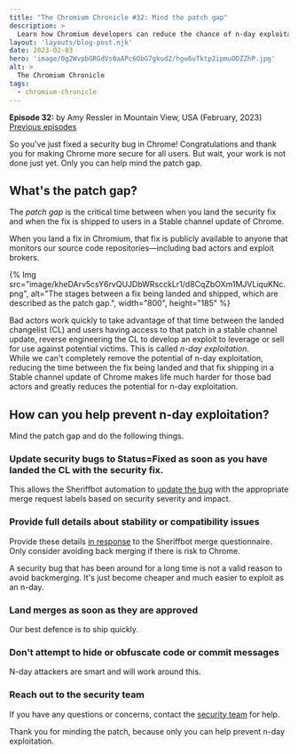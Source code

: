 ```yaml
---
title: "The Chromium Chronicle #32: Mind the patch gap"
description: >
  Learn how Chromium developers can reduce the chance of n-day exploitation.
layout: 'layouts/blog-post.njk'
date: 2023-02-03
hero: 'image/0g2WvpbGRGdVs0aAPc6ObG7gkud2/hgu6uTktp2ipmuODZZhP.jpg'
alt: >
  The Chromium Chronicle
tags:
  - chromium-chronicle
---
```


**Episode 32:** by Amy Ressler in Mountain View, USA (February, 2023)<br>
[Previous episodes](/tags/chromium-chronicle/)

So you've just fixed a security bug in Chrome! Congratulations and thank you for making Chrome more secure for all users. But wait, your work is not done just yet. Only you can help mind the patch gap.

## What's the patch gap?

The _patch gap_ is the critical time between when you land the security fix and when the fix is shipped to users in a Stable channel update of Chrome.   

When you land a fix in Chromium, that fix is publicly available to anyone that monitors our source code repositories—including bad actors and exploit brokers. 

{% Img src="image/kheDArv5csY6rvQUJDbWRscckLr1/d8CqZbOXm1MJVLiquKNc.png", alt="The stages between a fix being landed and shipped, which are described as the patch gap.", width="800", height="185" %}

Bad actors work quickly to take advantage of that time between the landed changelist (CL) and users having access to that patch in a stable channel update, reverse engineering the CL to develop an exploit to leverage or sell for use against potential victims. This is called _n-day exploitation_.   
While we can't completely remove the potential of n-day exploitation, reducing the time between the fix being landed and that fix shipping in a Stable channel update of Chrome makes life much harder for those bad actors and greatly reduces the potential for n-day exploitation.   

## How can you help prevent n-day exploitation?

Mind the patch gap and do the following things.

### Update security bugs to Status=Fixed as soon as you have landed the CL with the security fix. 

This allows the Sheriffbot automation to [update the bug](https://bugs.chromium.org/p/chromium/issues/detail?id=1369882#c19) with the appropriate merge request labels based on security severity and impact. 

### Provide full details about stability or compatibility issues 

Provide these details [in response](https://bugs.chromium.org/p/chromium/issues/detail?id=1369871#c16) to the Sheriffbot merge questionnaire. Only consider avoiding back merging if there is risk to Chrome.

A security bug that has been around for a long time is not a valid reason to avoid backmerging. It's just become cheaper and much easier to exploit as an n-day.

### Land merges as soon as they are approved

Our best defence is to ship quickly.

### Don't attempt to hide or obfuscate code or commit messages

N-day attackers are smart and will work around this. 

### Reach out to the security team 

If you have any questions or concerns, contact the [security team](mailto:chrome-security@google.com) for help. 

Thank you for minding the patch, because only you can help prevent n-day exploitation. 

